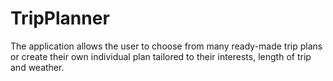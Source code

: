 # TripPlanner
The application allows the user to choose from many ready-made trip plans or create their own individual plan tailored to their interests, length of trip and weather.
